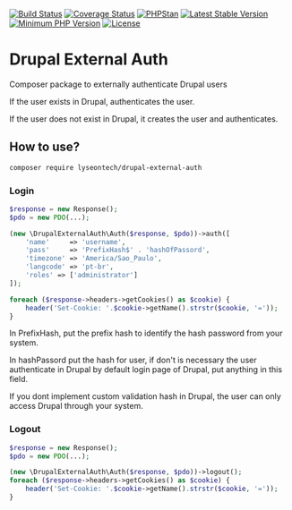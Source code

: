 [![Build Status](https://travis-ci.org/LyseonTech/drupal-external-auth.svg?branch=master)](https://travis-ci.org/LyseonTech/drupal-external-auth)
[![Coverage Status](https://coveralls.io/repos/github/LyseonTech/drupal-external-auth/badge.svg?branch=master)](https://coveralls.io/github/LyseonTech/drupal-external-auth?branch=master)
[![PHPStan](https://img.shields.io/badge/PHPStan-enabled-brightgreen.svg?style=flat)](https://github.com/phpstan/phpstan)
[![Latest Stable Version](https://poser.pugx.org/LyseonTech/drupal-external-auth/v/stable)](https://packagist.org/packages/LyseonTech/drupal-external-auth)
[![Minimum PHP Version](https://img.shields.io/badge/php-%3E%3D%207.2-blue.svg)](https://php.net/)
[![License](https://poser.pugx.org/LyseonTech/drupal-external-auth/license)](https://packagist.org/packages/LyseonTech/drupal-external-auth)

# Drupal External Auth

Composer package to externally authenticate Drupal users

If the user exists in Drupal, authenticates the user.

If the user does not exist in Drupal, it creates the user and authenticates.

## How to use?

```bash
composer require lyseontech/drupal-external-auth
```

### Login
```php
$response = new Response();
$pdo = new PDO(...);

(new \DrupalExternalAuth\Auth($response, $pdo))->auth([
    'name'     => 'username',
    'pass'     => 'PrefixHash$' . 'hashOfPassord',
    'timezone' => 'America/Sao_Paulo',
    'langcode' => 'pt-br',
    'roles' => ['administrator']
]);

foreach ($response->headers->getCookies() as $cookie) {
    header('Set-Cookie: '.$cookie->getName().strstr($cookie, '='));
}
```

In PrefixHash, put the prefix hash to identify the hash password from your
system.

In hashPassord put the hash for user, if don't is necessary the user
authenticate in Drupal by default login page of Drupal, put anything in this
field.

If you dont implement custom validation hash in Drupal, the user can only
access Drupal through your system.

### Logout

```php
$response = new Response();
$pdo = new PDO(...);

(new \DrupalExternalAuth\Auth($response, $pdo))->logout();
foreach ($response->headers->getCookies() as $cookie) {
    header('Set-Cookie: '.$cookie->getName().strstr($cookie, '='));
}
```
